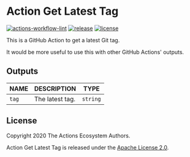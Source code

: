 # Action Get Latest Tag

[![actions-workflow-lint][actions-workflow-lint-badge]][actions-workflow-lint]
[![release][release-badge]][release]
[![license][license-badge]][license]

This is a GitHub Action to get a latest Git tag.

It would be more useful to use this with other GitHub Actions' outputs.

## Outputs

| NAME  |   DESCRIPTION   |   TYPE   |
|-------|-----------------|----------|
| `tag` | The latest tag. | `string` |

## License

Copyright 2020 The Actions Ecosystem Authors.

Action Get Latest Tag is released under the [Apache License 2.0](./LICENSE).

<!-- badge links -->

[actions-workflow-lint]: https://github.com/actions-ecosystem/action-get-latest-tag/actions?query=workflow%3ALint
[actions-workflow-lint-badge]: https://img.shields.io/github/workflow/status/actions-ecosystem/action-get-latest-tag/Lint?label=Lint&style=for-the-badge&logo=github

[release]: https://github.com/actions-ecosystem/action-get-latest-tag/releases
[release-badge]: https://img.shields.io/github/v/release/actions-ecosystem/action-get-latest-tag?style=for-the-badge&logo=github

[license]: LICENSE
[license-badge]: https://img.shields.io/github/license/actions-ecosystem/action-add-labels?style=for-the-badge
